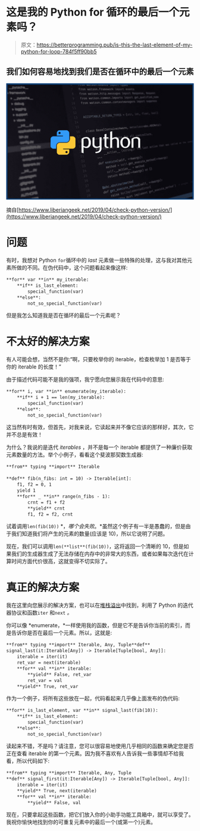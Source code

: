 # 这是我的 Python for 循环的最后一个元素吗？

> 原文：<https://betterprogramming.pub/is-this-the-last-element-of-my-python-for-loop-784f5ff90bb5>

## 我们如何容易地找到我们是否在循环中的最后一个元素

![](img/4e3faedbcf4eb6ac3a18b80bd1b8393d.png)

摘自[https://www.liberiangeek.net/2019/04/check-python-version/](https://www.liberiangeek.net/2019/04/check-python-version/)

# **问题**

有时，我想对 Python `for`循环中的 *last* 元素做一些特殊的处理，这与我对其他元素所做的不同。在伪代码中，这个问题看起来像这样:

```
**for** var **in** my_iterable:
    **if** is_last_element:
        special_function(var)
    **else**:
        not_so_special_function(var)
```

但是我怎么知道我是否在循环的最后一个元素呢？

# 不太好的解决方案

有人可能会想，当然不是你:“啊，只要枚举你的 iterable，检查枚举加 1 是否等于你的 iterable 的长度！”

由于描述代码可能不是我的强项，我宁愿向您展示我在代码中的意思:

```
**for** i, var **in** enumerate(my_iterable):
    **if** i + 1 == len(my_iterable):
        special_function(var)
    **else**:
        not_so_special_function(var)
```

这当然有时有效，但首先，对我来说，它读起来并不像它应该的那样好，其次，它并不总是有效！

为什么？我说的是迭代 *iterables* ，并不是每一个 iterable 都提供了一种廉价获取元素数量的方法。举个小例子，看看这个斐波那契数生成器:

```
**from** typing **import** Iterable

**def** fib(n_fibs: int = 10) -> Iterable[int]:
    f1, f2 = 0, 1
    yield 1
    **for** _ **in** range(n_fibs - 1):
        crnt = f1 + f2
        **yield** crnt
        f1, f2 = f2, crnt
```

试着调用`len(fib(10))` *，*哪个会失败*。*虽然这个例子有一半是愚蠢的，但是由于我们知道我们将产生的元素的数量(应该是 10)，所以它说明了问题。

现在，我们可以调用`len(**list**(fib(10))`，这将返回一个清晰的 10，但是如果我们的生成器生成了无法存储在内存中的非常大的东西，或者如果每次迭代在计算时间方面代价很高，这就变得不切实际了。

# 真正的解决方案

我在这里向您展示的解决方案，也可以在[堆栈溢出](https://stackoverflow.com/questions/1630320/what-is-the-pythonic-way-to-detect-the-last-element-in-a-for-loop)中找到，利用了 Python 的迭代器协议和函数`iter` 和`next` *。*

你可以像 *enumerate，*一样使用我的函数，但是它不是告诉你当前的索引，而是告诉你是否在最后一个元素。所以，这就是:

```
**from** typing **import** Iterable, Any, Tuple**def** signal_last(it:Iterable[Any]) -> Iterable[Tuple[bool, Any]]:
    iterable = iter(it)
    ret_var = next(iterable)
    **for** val **in** iterable:
        **yield** False, ret_var
        ret_var = val
    **yield** True, ret_var
```

作为一个例子，将所有这些放在一起，代码看起来几乎像上面发布的伪代码:

```
**for** is_last_element, var **in** signal_last(fib(10)):
    **if** is_last_element:
        special_function(var)
    **else**:
        not_so_special_function(var)
```

读起来不错，不是吗？请注意，您可以很容易地使用几乎相同的函数来确定您是否正在查看 iterable 的第一个元素。因为我不喜欢有人告诉我一些事情却不给我看，所以代码如下:

```
**from** typing **import** Iterable, Any, Tuple
**def** signal_first(it:Iterable[Any]) -> Iterable[Tuple[bool, Any]]:
    iterable = iter(it)
    **yield** True, next(iterable)
    **for** val **in** iterable:
        **yield** False, val
```

现在，只要拿起这些函数，把它们放入你的小助手功能工具箱中，就可以享受了。我祝你愉快地找到你的可重复元素中的最后一个(或第一个)元素。